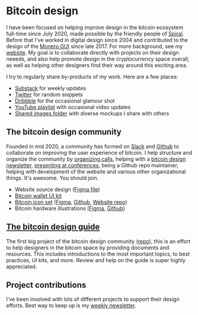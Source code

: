 # Bitcoin design

I have been focused on helping improve design in the bitcoin ecosystem full-time since July 2020, made possible by the friendly people of [Spiral](https://spiral.xyz). Before that I've worked in digital design since 2004 and contributed to the design of the [Monero GUI](https://www.figma.com/community/file/775423808468574409/Monero-GUI) since late 2017. For more background, see my [website](https://www.germanysbestkeptsecret.com). My goal is to collaborate directly with projects on their design neeeds, and also help promote design in the cryptocurrency space overall, as well as helping other designers find their way around this exciting area.

I try to regularly share by-products of my work. Here are a few places:

- [Substack](http://chri.sto.ph) for weekly updates
- [Twitter](http://twitter.com/gbks) for random snippets
- [Dribbble](https://dribbble.com/GBKS) for the occasional glamour shot
- [YouTube playlist](https://youtube.com/playlist?list=PL4hsXZYKTCz15guoMZUumWVlL79NlrXYO) with occasional video updates
- [Shared images folder](/shared-images) with diverse mockups I share with others

## The bitcoin design community

Founded in mid 2020, a community has formed on [Slack](http://bitcoindesigners.org) and [Github](https://github.com/bitcoindesign) to collaborate on improving the user experience of bitcoin. I help structure and organize the community by [organizing calls](https://github.com/BitcoinDesign/Meta/issues), helping with a [bitcoin design newsletter](https://bitcoindesign.substack.com), [presenting at conferences](https://youtube.com/playlist?list=PLpV0KfVOMojZXWYX88a4armnUVOQfmzPi), being a Github repo maintainer, helping with development of the website and various other organizational things. It's awesome. You should join.

- Website source design ([Figma file](https://www.figma.com/community/file/862622015964353400/Bitcoin-Designers-site))
- [Bitcoin wallet UI kit](https://github.com/GBKS/bitcoin-wallet-ui-kit)
- [Bitcoin icon set](https://bitcoinicons.com) ([Figma](https://www.figma.com/community/file/948545404023677970/Bitcoin-icon-set), [Github](https://github.com/BitcoinDesign/Bitcoin-Icons), [Website repo](https://github.com/GBKS/bitcoinicons.com))
- Bitcoin hardware illustrations ([Figma](https://www.figma.com/community/file/946807598525782935/Bitcoin-hardware-%26-accessories), [Github](https://github.com/GBKS/bitcoin-hardware-illustrations))

## [The bitcoin design guide](https://bitcoin.design/guide/)

The first big project of the bitcoin design community ([repo](https://github.com/BitcoinDesign/Guide)), this is an effort to help designers in the bitcoin space by providing documents and resources. This includes introductions to the most important topics, to best practices, UI kits, and more. Review and help on the guide is super highly appreciated.

## Project contributions

I've been involved with lots of different projects to support their design efforts. Best way to keep up is my [weekly newsletter](http://chri.sto.ph).


